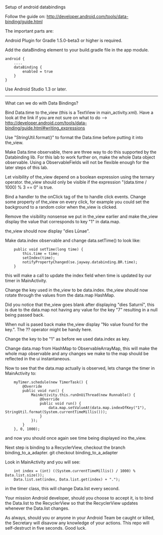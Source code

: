 Setup of android databindings

Follow the guide on:
http://developer.android.com/tools/data-binding/guide.html

The important parts are:

Android Plugin for Gradle 1.5.0-beta3 or higher is required.

Add the dataBinding element to your build.gradle file in the app module.
```
android {
    ....
    dataBinding {
        enabled = true
    }
}
```
Use Android Studio 1.3 or later.

----------------------------------

What can we do with Data Bindings?

Bind Data.time to the_view (this is a TextView in main_activity.xml). Have a look at the link if you are 
not sure on what to do --> http://developer.android.com/tools/data-binding/guide.html#writing_expressions

Use "StringUtil.format()" to format the Data.time before putting it into the_view.

Make Data.time observable, there are three way to do this supported by the Databinding lib. For this
lab to work further on, make the whole Data object observable. Using a ObservableFields will not be flexible
enough for the later steps of this lab.

Let visibility of the_view depend on a boolean expression using the ternary operator.
the_view should only be visible if the expression "(data.time / 1000) % 3 == 0" is true.

Bind a handler to the onClick tag of the to handle click events. Change some property of the_view
on every click, for example you could set the background to a random color when the_view is clicked.

Remove the visibility nonsense we put in the_view earlier and make the_view display the value that
corresponds to key "1" in data.map.

the_view should now display "dies Lūnae".

Make data.index observable and change data.setTime() to look like:
```
    public void setTime(long time) {
        this.time = time;
        setIndex(time);
        notifyPropertyChanged(se.jayway.databinding.BR.time);
    }
```
this will make a call to update the index field when time is updated by our timer in MainActivity.

Change the key used in the_view to be data.index. the_view should now rotate through the values
from the data.map HashMap.

Did you notice that the_view goes blank after displaying "dies Saturnī", this is due to the data.map
not having any value for the key "7" resulting in a null being passed back.

When null is pased back make the_view display "No value found for the key.".
The ?? operator might be handy here.

Change the key to be "1" as before we used data.index as key.

Change data.map from HashMap to ObservableArrayMap, this will make the whole map observable and any
changes we make to the map should be reflected in the ui instantaneous.

Now to see that the data.map actually is observed, lets change the timer in MainActivity to:
```
    myTimer.schedule(new TimerTask() {
        @Override
        public void run() {
            MainActivity.this.runOnUiThread(new Runnable() {
                @Override
                public void run() {
                    data.map.setValueAt(data.map.indexOfKey("1"), StringUtil.format(System.currentTimeMillis()));
                }
            });
        }
    }, 0, 1000);
```
and now you should once again see time being displayed ino the_view.

Next step is binding to a RecyclerView, checkout the branch binding_to_a_adapter.
git checkout binding_to_a_adapter

Look in MainActivity and you will see:
```
    int index = (int) ((System.currentTimeMillis() / 1000) % Data.list.size());
    Data.list.set(index, Data.list.get(index) + ".");
```
in the timer class, this will change Data.list every second. 

Your mission Android developer, should you choose to accept it, is to bind the Data.list to the RecyclerView so that the RecyclerView updates whenever the Data.list changes.

As always, should you or anyone in your Android Team be caught or killed, the Secretary will disavow any knowledge of your actions. This repo will self-destruct in five seconds. Good luck.
